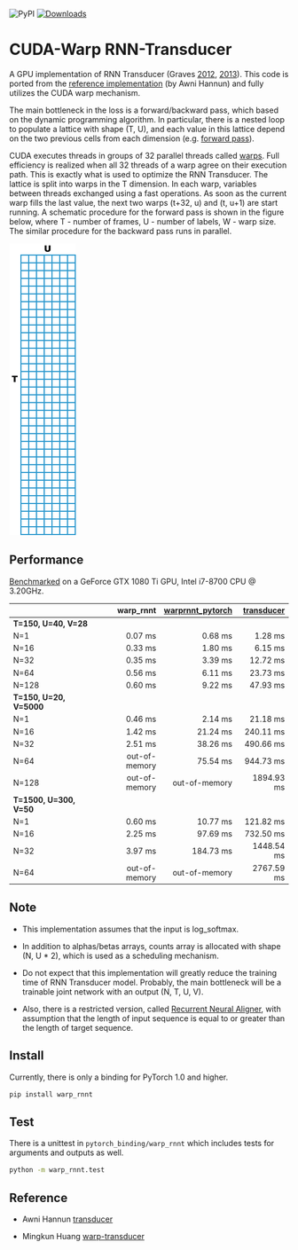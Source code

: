 ![PyPI](https://img.shields.io/pypi/v/warp-rnnt.svg)
[![Downloads](https://pepy.tech/badge/warp-rnnt)](https://pepy.tech/project/warp-rnnt)

# CUDA-Warp RNN-Transducer
A GPU implementation of RNN Transducer (Graves [2012](https://arxiv.org/abs/1211.3711), [2013](https://arxiv.org/abs/1303.5778)).
This code is ported from the [reference implementation](https://github.com/awni/transducer/blob/master/ref_transduce.py) (by Awni Hannun)
and fully utilizes the CUDA warp mechanism.

The main bottleneck in the loss is a forward/backward pass, which based on the dynamic programming algorithm.
In particular, there is a nested loop to populate a lattice with shape (T, U),
and each value in this lattice depend on the two previous cells from each dimension (e.g. [forward pass](https://github.com/awni/transducer/blob/6b37e98c21551c7ed2181e2f526053bae8ae94d2/ref_transduce.py#L56)).

CUDA executes threads in groups of 32 parallel threads called [warps](https://docs.nvidia.com/cuda/cuda-c-programming-guide/index.html#simt-architecture).
Full efficiency is realized when all 32 threads of a warp agree on their execution path.
This is exactly what is used to optimize the RNN Transducer. The lattice is split into warps in the T dimension.
In each warp, variables between threads exchanged using a fast operations.
As soon as the current warp fills the last value, the next two warps (t+32, u) and (t, u+1) are start running. 
A schematic procedure for the forward pass is shown in the figure below, where T - number of frames, U - number of labels, W - warp size.
The similar procedure for the backward pass runs in parallel.

![](lattice.gif)


## Performance
[Benchmarked](pytorch_binding/benchmark.py) on a GeForce GTX 1080 Ti GPU, Intel i7-8700 CPU @ 3.20GHz.

|                         |    warp_rnnt    | [warprnnt_pytorch](https://github.com/HawkAaron/warp-transducer/tree/master/pytorch_binding) | [transducer](https://github.com/awni/transducer) |
| :---------------------- | ------------------: | ------------------: | ------------------: |
|  **T=150, U=40, V=28**  | 
|         N=1             |       0.07 ms       |       0.68 ms       |       1.28 ms       |
|         N=16            |       0.33 ms       |       1.80 ms       |       6.15 ms       |
|         N=32            |       0.35 ms       |       3.39 ms       |      12.72 ms       |
|         N=64            |       0.56 ms       |       6.11 ms       |      23.73 ms       |
|         N=128           |       0.60 ms       |       9.22 ms       |      47.93 ms       |
| **T=150, U=20, V=5000** |
|         N=1             |       0.46 ms       |       2.14 ms       |      21.18 ms       |
|         N=16            |       1.42 ms       |      21.24 ms       |     240.11 ms       |
|         N=32            |       2.51 ms       |      38.26 ms       |     490.66 ms       |
|         N=64            |    out-of-memory    |      75.54 ms       |     944.73 ms       |
|         N=128           |    out-of-memory    |    out-of-memory    |    1894.93 ms       |
| **T=1500, U=300, V=50** |
|         N=1             |       0.60 ms       |      10.77 ms       |     121.82 ms       |
|         N=16            |       2.25 ms       |      97.69 ms       |     732.50 ms       |
|         N=32            |       3.97 ms       |     184.73 ms       |    1448.54 ms       |
|         N=64            |    out-of-memory    |     out-of-memory   |    2767.59 ms       |


## Note
- This implementation assumes that the input is log_softmax.

- In addition to alphas/betas arrays, counts array is allocated with shape (N, U * 2), which is used as a scheduling mechanism.

- Do not expect that this implementation will greatly reduce the training time of RNN Transducer model. Probably, the main bottleneck will be a trainable joint network with an output (N, T, U, V).

- Also, there is a restricted version, called [Recurrent Neural Aligner](https://github.com/1ytic/warp-rna), with assumption that the length of input sequence is equal to or greater than the length of target sequence.


## Install
Currently, there is only a binding for PyTorch 1.0 and higher.

```bash
pip install warp_rnnt
```

## Test
There is a unittest in `pytorch_binding/warp_rnnt` which includes tests for arguments and outputs as well.

```bash
python -m warp_rnnt.test
```

## Reference
- Awni Hannun [transducer](https://github.com/awni/transducer)

- Mingkun Huang [warp-transducer](https://github.com/HawkAaron/warp-transducer)
